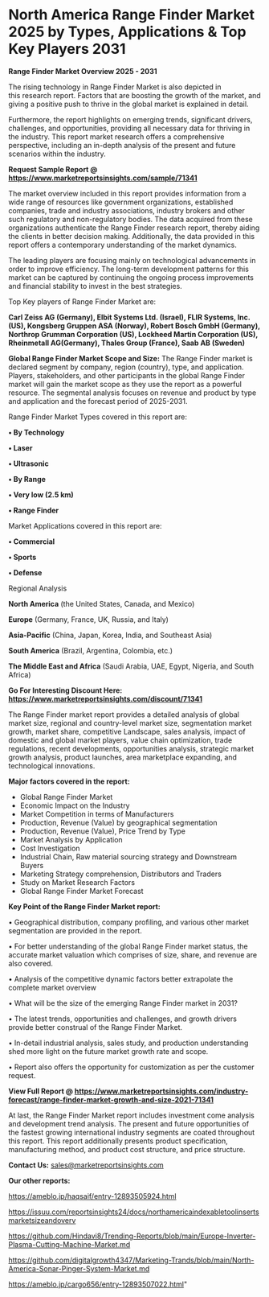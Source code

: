 # North America Range Finder Market 2025 by Types, Applications & Top Key Players 2031

<Strong> Range Finder Market Overview 2025 - 2031</strong>

The rising technology in Range Finder Market is also depicted in this research report. Factors that are boosting the growth of the market, and giving a positive push to thrive in the global market is explained in detail.

Furthermore, the report highlights on emerging trends, significant drivers, challenges, and opportunities, providing all necessary data for thriving in the industry. This report market research offers a comprehensive perspective, including an in-depth analysis of the present and future scenarios within the industry.

<strong>Request Sample Report @ <a href=https://www.marketreportsinsights.com/sample/71341>https://www.marketreportsinsights.com/sample/71341</a></strong>

The market overview included in this report provides information from a wide range of resources like government organizations, established companies, trade and industry associations, industry brokers and other such regulatory and non-regulatory bodies. The data acquired from these organizations authenticate the Range Finder research report, thereby aiding the clients in better decision making. Additionally, the data provided in this report offers a contemporary understanding of the market dynamics.

The leading players are focusing mainly on technological advancements in order to improve efficiency. The long-term development patterns for this market can be captured by continuing the ongoing process improvements and financial stability to invest in the best strategies.

Top Key players of Range Finder Market are:

<strong>Carl Zeiss AG (Germany), Elbit Systems Ltd. (Israel), FLIR Systems, Inc. (US), Kongsberg Gruppen ASA (Norway), Robert Bosch GmbH (Germany), Northrop Grumman Corporation (US), Lockheed Martin Corporation (US), Rheinmetall AG(Germany), Thales Group (France), Saab AB (Sweden)</strong>

<strong><b>Global Range Finder Market Scope and Size:</b></strong>
The Range Finder market is declared segment by company, region (country), type, and application. Players, stakeholders, and other participants in the global Range Finder market will gain the market scope as they use the report as a powerful resource. The segmental analysis focuses on revenue and product by type and application and the forecast period of 2025-2031.

Range Finder Market Types covered in this report are:

<strong>• By Technology

• Laser

• Ultrasonic

• By Range

• Very low (2.5 km)

• Range Finder</strong>

Market Applications covered in this report are:

<strong>• Commercial

• Sports

• Defense</strong> 

Regional Analysis

<strong>North America</strong> (the United States, Canada, and Mexico)

<strong>Europe</strong> (Germany, France, UK, Russia, and Italy)

<strong>Asia-Pacific</strong> (China, Japan, Korea, India, and Southeast Asia)

<strong>South America</strong> (Brazil, Argentina, Colombia, etc.)

<strong>The Middle East and Africa</strong> (Saudi Arabia, UAE, Egypt, Nigeria, and South Africa)

<strong>Go For Interesting Discount Here: <a href=https://www.marketreportsinsights.com/discount/71341>https://www.marketreportsinsights.com/discount/71341</a></strong>

The Range Finder market report provides a detailed analysis of global market size, regional and country-level market size, segmentation market growth, market share, competitive Landscape, sales analysis, impact of domestic and global market players, value chain optimization, trade regulations, recent developments, opportunities analysis, strategic market growth analysis, product launches, area marketplace expanding, and technological innovations.

<strong><b>Major factors covered in the report:</b></strong>
<ul>
  <li>Global Range Finder Market </li>
  <li>Economic Impact on the Industry</li>
  <li>Market Competition in terms of Manufacturers</li>
  <li>Production, Revenue (Value) by geographical segmentation</li>
  <li>Production, Revenue (Value), Price Trend by Type</li>
  <li>Market Analysis by Application</li>
  <li>Cost Investigation</li>
  <li>Industrial Chain, Raw material sourcing strategy and Downstream Buyers</li>
  <li>Marketing Strategy comprehension, Distributors and Traders</li>
  <li>Study on Market Research Factors</li>
  <li>Global Range Finder Market Forecast</li>
</ul>

<strong><b>Key Point of the Range Finder Market report:</b></strong>

• Geographical distribution, company profiling, and various other market segmentation are provided in the report.

• For better understanding of the global Range Finder market status, the accurate market valuation which comprises of size, share, and revenue are also covered.

• Analysis of the competitive dynamic factors better extrapolate the complete market overview

• What will be the size of the emerging Range Finder market in 2031?

• The latest trends, opportunities and challenges, and growth drivers provide better construal of the Range Finder Market.

• In-detail industrial analysis, sales study, and production understanding shed more light on the future market growth rate and scope.

• Report also offers the opportunity for customization as per the customer request.

<strong><b>View Full Report @ <a href=https://www.marketreportsinsights.com/industry-forecast/range-finder-market-growth-and-size-2021-71341>https://www.marketreportsinsights.com/industry-forecast/range-finder-market-growth-and-size-2021-71341</a></b></strong>


At last, the Range Finder Market report includes investment come analysis and development trend analysis. The present and future opportunities of the fastest growing international industry segments are coated throughout this report. This report additionally presents product specification, manufacturing method, and product cost structure, and price structure.

<strong>Contact Us:</strong>
sales@marketreportsinsights.com

<strong>Our other reports:</strong>

<a href=https://ameblo.jp/haqsaif/entry-12893505924.html>https://ameblo.jp/haqsaif/entry-12893505924.html</a>

<a href=https://issuu.com/reportsinsights24/docs/northamericaindexabletoolinsertsmarketsizeandoverv>https://issuu.com/reportsinsights24/docs/northamericaindexabletoolinsertsmarketsizeandoverv</a>

<a href=https://github.com/Hindavi8/Trending-Reports/blob/main/Europe-Inverter-Plasma-Cutting-Machine-Market.md>https://github.com/Hindavi8/Trending-Reports/blob/main/Europe-Inverter-Plasma-Cutting-Machine-Market.md</a>

<a href=https://github.com/digitalgrowth4347/Marketing-Trands/blob/main/North-America-Sonar-Pinger-System-Market.md>https://github.com/digitalgrowth4347/Marketing-Trands/blob/main/North-America-Sonar-Pinger-System-Market.md</a>

<a href=https://ameblo.jp/cargo656/entry-12893507022.html>https://ameblo.jp/cargo656/entry-12893507022.html</a>"
